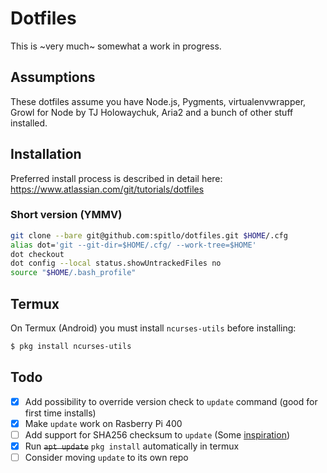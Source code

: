 # Dotfiles

This is ~very much~ somewhat a work in progress.

## Assumptions

These dotfiles assume you have Node.js, Pygments, virtualenvwrapper, Growl for Node by TJ Holowaychuk, Aria2 and a bunch of other stuff installed.

## Installation

Preferred install process is described in detail here:
https://www.atlassian.com/git/tutorials/dotfiles

### Short version (YMMV)
```bash
git clone --bare git@github.com:spitlo/dotfiles.git $HOME/.cfg
alias dot='git --git-dir=$HOME/.cfg/ --work-tree=$HOME'
dot checkout
dot config --local status.showUntrackedFiles no
source "$HOME/.bash_profile"
```

## Termux

On Termux (Android) you must install `ncurses-utils` before installing:

```bash
$ pkg install ncurses-utils
```

## Todo

- [x] Add possibility to override version check to `update` command (good for first time installs)
- [x] Make `update` work on Rasberry Pi 400
- [ ] Add support for SHA256 checksum to `update` (Some [inspiration](https://github.com/client9/shlib/blob/master/hash_sha256.sh))
- [x] Run ~~`apt update`~~ `pkg install` automatically in termux
- [ ] Consider moving `update` to its own repo
